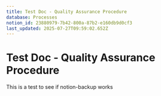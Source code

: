 ```yaml
---
title: Test Doc - Quality Assurance Procedure
database: Processes
notion_id: 23880979-7b42-800a-87b2-e160db9d0cf3
last_updated: 2025-07-27T09:59:02.652Z
---
```


# Test Doc - Quality Assurance Procedure


This is a test to see if notion-backup works

